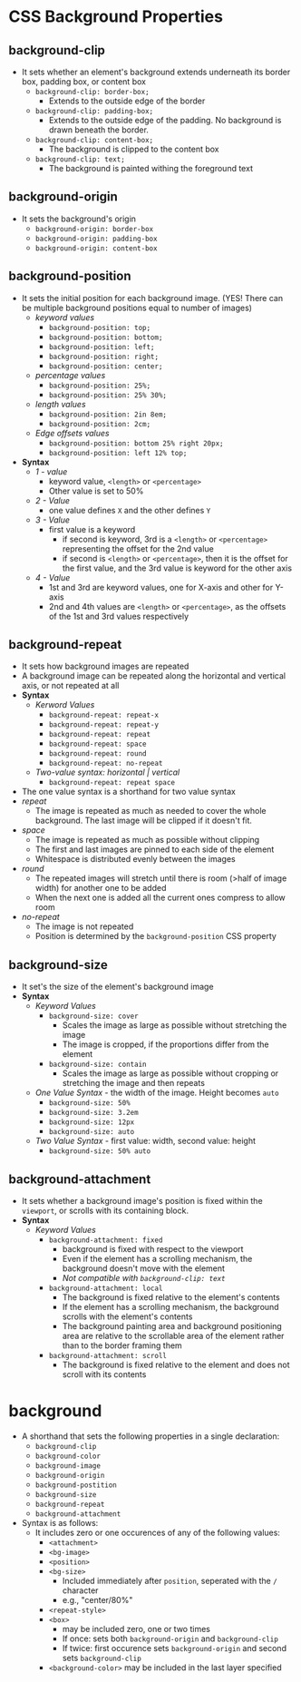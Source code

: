 # CSS Background Properties

## background-clip

- It sets whether an element's background extends underneath its border box, padding box, or content box
  - `background-clip: border-box;`
    - Extends to the outside edge of the border
  - `background-clip: padding-box;`
    - Extends to the outside edge of the padding. No background is drawn beneath the border.
  - `background-clip: content-box;`
    - The background is clipped to the content box
  - `background-clip: text;`
    - The background is painted withing the foreground text

## background-origin

- It sets the background's origin
  - `background-origin: border-box`
  - `background-origin: padding-box`
  - `background-origin: content-box`

## background-position

- It sets the initial position for each background image. (YES! There can be multiple background positions equal to number of images)
  - *keyword values*
    - `background-position: top;`
    - `background-position: bottom;`
    - `background-position: left;`
    - `background-position: right;`
    - `background-position: center;`
  - *percentage values*
    - `background-position: 25%;`
    - `background-position: 25% 30%;`
  - *length values*
    - `background-position: 2in 8em;`
    - `background-position: 2cm;`
  - *Edge offsets values*
    - `background-position: bottom 25% right 20px;`
    - `background-position: left 12% top;`
- **Syntax**
  - *1 - value*
    - keyword value, `<length>` or `<percentage>`
    - Other value is set to 50%
  - *2 - Value*
    - one value defines `X` and the other defines `Y`
  - *3 - Value*
    - first value is a keyword
      - if second is keyword, 3rd is a `<length>` or `<percentage>`  representing the offset for the 2nd value
      - if second is `<length>` or `<percentage>`, then it is the offset for the first value, and the 3rd value is keyword for the other axis
  - *4 - Value*
    - 1st and 3rd are keyword values, one for X-axis and other for Y-axis
    - 2nd and 4th values are `<length>` or `<percentage>`, as the offsets of the 1st and 3rd values respectively

## background-repeat

- It sets how background images are repeated
- A background image can be repeated along the horizontal and vertical axis, or not repeated at all
- **Syntax**
  - *Kerword Values*
    - `background-repeat: repeat-x`
    - `background-repeat: repeat-y`
    - `background-repeat: repeat`
    - `background-repeat: space`
    - `background-repeat: round`
    - `background-repeat: no-repeat`
  - *Two-value syntax: horizontal | vertical*
    - `background-repeat: repeat space`
- The one value syntax is a shorthand for two value syntax
- *repeat*
  - The image is repeated as much as needed to cover the whole background. The last image will be clipped if it doesn't fit.
- *space*
  - The image is repeated as much as possible without clipping
  - The first and last images are pinned to each side of the element
  - Whitespace is distributed evenly between the images
- *round*
  - The repeated images will stretch until there is room (>half of image width) for another one to be added
  - When the next one is added all the current ones compress to allow room
- *no-repeat*
  - The image is not repeated
  - Position is determined by the `background-position` CSS property

## background-size

- It set's the size of the element's background image
- **Syntax**
  - *Keyword Values*
    - `background-size: cover`
      - Scales the image as large as possible without stretching the image
      - The image is cropped, if the proportions differ from the element
    - `background-size: contain`
      - Scales the image as large as possible without cropping or stretching the image and then repeats
  - *One Value Syntax* - the width of the image. Height becomes `auto`
    - `background-size: 50%`
    - `background-size: 3.2em`
    - `background-size: 12px`
    - `background-size: auto`
  - *Two Value Syntax* - first value: width, second value: height
    - `background-size: 50% auto`

## background-attachment

- It sets whether a background image's position is fixed within the `viewport`, or scrolls with its containing block.
- **Syntax**
  - *Keyword Values*
    - `background-attachment: fixed`
      - background is fixed with respect to the viewport
      - Even if the element has a scrolling mechanism, the background doesn't move with the element
      - *Not compatible with `background-clip: text`*
    - `background-attachment: local`
      - The background is fixed relative to the element's contents
      - If the element has a scrolling mechanism, the background scrolls with the element's contents
      - The background painting area and background positioning area are relative to the scrollable area of the element rather than to the border framing them
    - `background-attachment: scroll`
      - The background is fixed relative to the element and does not scroll with its contents

# background

- A shorthand that sets the following properties in a single declaration:
  - `background-clip`
  - `background-color`
  - `background-image`
  - `background-origin`
  - `background-postition`
  - `background-size`
  - `background-repeat`
  - `background-attachment`
- Syntax is as follows:
  - It includes zero or one occurences of any of the following values:
    - `<attachment>`
    - `<bg-image>`
    - `<position>`
    - `<bg-size>`
      - Included immediately after `position`, seperated with the `/` character
      - e.g., "center/80%"
    - `<repeat-style>`
    - `<box>`
      - may be included zero, one or two times
      - If once: sets both `background-origin` and `background-clip`
      - If twice: first occurence sets `background-origin` and second sets `background-clip`
    - `<background-color>` may be included in the last layer specified
